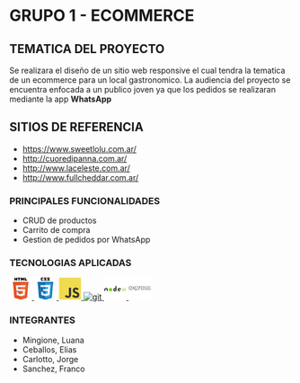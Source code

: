 # GRUPO 1 - ECOMMERCE
  
## TEMATICA DEL PROYECTO

Se realizara el diseño de un sitio web responsive el cual tendra la tematica de un ecommerce para un local gastronomico. La audiencia del proyecto se encuentra enfocada a un publico joven ya que los pedidos se realizaran mediante la app **WhatsApp**

## SITIOS DE REFERENCIA
- https://www.sweetlolu.com.ar/
- http://cuoredipanna.com.ar/
- http://www.laceleste.com.ar/
- http://www.fullcheddar.com.ar/

### PRINCIPALES FUNCIONALIDADES

- CRUD de productos
- Carrito de compra
- Gestion de pedidos por WhatsApp

### TECNOLOGIAS APLICADAS
<p align="left"> <a href="https://www.w3.org/html/" target="_blank"> <img src="https://raw.githubusercontent.com/devicons/devicon/master/icons/html5/html5-original-wordmark.svg" alt="html5" width="40" height="40"/> </a>
<a href="https://www.w3schools.com/css/" target="_blank"> <img src="https://raw.githubusercontent.com/devicons/devicon/master/icons/css3/css3-original-wordmark.svg" alt="css3" width="40" height="40"/> </a>
<a href="https://developer.mozilla.org/en-US/docs/Web/JavaScript" target="_blank"> <img src="https://raw.githubusercontent.com/devicons/devicon/master/icons/javascript/javascript-original.svg" alt="javascript" width="40" height="40"/> </a>
<a href="https://git-scm.com/" target="_blank"> <img src="https://www.vectorlogo.zone/logos/git-scm/git-scm-icon.svg" alt="git" width="40" height="40"/> </a>
<a href="https://nodejs.org" target="_blank"> <img src="https://raw.githubusercontent.com/devicons/devicon/master/icons/nodejs/nodejs-original-wordmark.svg" alt="nodejs" width="40" height="40"/> </a> 
<a href="https://expressjs.com" target="_blank"> <img src="https://raw.githubusercontent.com/devicons/devicon/master/icons/express/express-original-wordmark.svg" alt="express" width="40" height="40"/> </a>
</p>

### INTEGRANTES
- Mingione, Luana
- Ceballos, Elias
- Carlotto, Jorge
- Sanchez, Franco